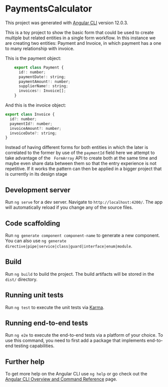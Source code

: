# PaymentsCalculator

This project was generated with [Angular CLI](https://github.com/angular/angular-cli) version 12.0.3.

This is a toy project to show the basic form that could be used to create multiple but related entities
in a single form workflow. In this instance we are creating two entities: Payment and Invoice, in which
payment has a one to many relationship with invoice. 

This is the payment object:

```javascript
    export class Payment {
      id!: number;
      paymentDate!: string;
      paymentAmount!: number;
      supplierName!: string;
      invoices!: Invoice[];
    }
```

And this is the invoice object:

```javascript
export class Invoice {
  id?: number;
  paymentId?: number;
  invoiceAmount?: number;
  invoiceDate?: string;
}
```
Instead of having different forms for both entities in which the later is correlated to the former
by use of the ```paymentId``` field here we attempt to take advantage of the ``` FormArray```
API to create both at the same time and maybe even share data between them so that the entry experience
is not repetitive. If it works the pattern can then be applied in a bigger project that is currently in
its design stage

## Development server

Run `ng serve` for a dev server. Navigate to `http://localhost:4200/`. The app will automatically reload if you change any of the source files.

## Code scaffolding

Run `ng generate component component-name` to generate a new component. You can also use `ng generate directive|pipe|service|class|guard|interface|enum|module`.

## Build

Run `ng build` to build the project. The build artifacts will be stored in the `dist/` directory.

## Running unit tests

Run `ng test` to execute the unit tests via [Karma](https://karma-runner.github.io).

## Running end-to-end tests

Run `ng e2e` to execute the end-to-end tests via a platform of your choice. To use this command, you need to first add a package that implements end-to-end testing capabilities.

## Further help

To get more help on the Angular CLI use `ng help` or go check out the [Angular CLI Overview and Command Reference](https://angular.io/cli) page.
